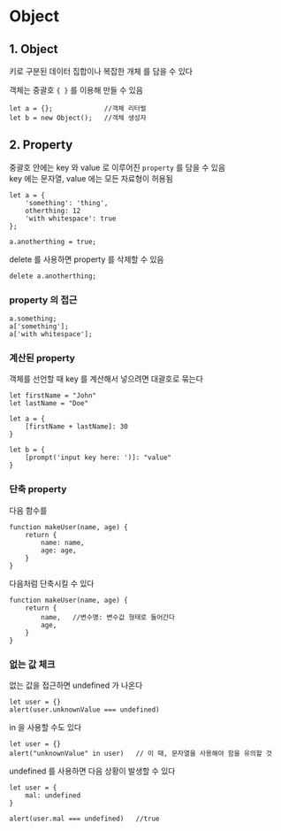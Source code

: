 # Object

## 1. Object

키로 구분된 데이터 집합이나 복잡한 개체 를 담을 수 있다

객체는 중괄호 `{ }` 를 이용해 만들 수 있음

	let a = {};				//객체 리터럴
	let b = new Object();	//객체 생성자

## 2. Property


중괄호 안에는 key 와 value 로 이루어진 `property` 를 담을 수 있음\
key 에는 문자열, value 에는 모든 자료형이 허용됨

	let a = {
		'something': 'thing',
		otherthing: 12
		'with whitespace': true
	};

	a.anotherthing = true;

delete 를 사용하면 property 를 삭제할 수 있음

	delete a.anotherthing;

### property 의 접근

	a.something;
	a['something'];
	a['with whitespace'];

### 계산된 property

객체를 선언할 때 key 를 계산해서 넣으려면 대괄호로 묶는다

	let firstName = "John"
	let lastName = "Doe"

	let a = {
		[firstName + lastName]: 30
	}

	let b = {
		[prompt('input key here: ')]: "value"
	}


### 단축 property

다음 함수를

	function makeUser(name, age) {
		return {
			name: name,
			age: age,
		}
	}

다음처럼 단축시킬 수 있다

	function makeUser(name, age) {
		return {
			name,	//변수명: 변수값 형태로 들어간다
			age,
		}
	}

### 없는 값 체크

없는 값을 접근하면 undefined 가 나온다

	let user = {}
	alert(user.unknownValue === undefined)

in 을 사용할 수도 있다

	let user = {}
	alert("unknownValue" in user)	// 이 때, 문자열을 사용해야 함을 유의할 것

undefined 를 사용하면 다음 상황이 발생할 수 있다

	let user = {
		mal: undefined
	}

	alert(user.mal === undefined)	//true
<!--stackedit_data:
eyJoaXN0b3J5IjpbLTE1MjI0NDQ5OTMsLTIwNDM2MzUyNzNdfQ
==
-->
